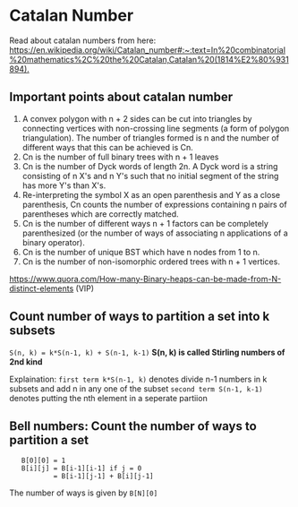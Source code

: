 # Catalan Number
Read about catalan numbers from here: <https://en.wikipedia.org/wiki/Catalan_number#:~:text=In%20combinatorial%20mathematics%2C%20the%20Catalan,Catalan%20(1814%E2%80%931894).>

## Important points about catalan number
1. A convex polygon with n + 2 sides can be cut into triangles by connecting vertices with non-crossing line segments (a form of polygon triangulation). The number of triangles formed is n and the number of different ways that this can be achieved is Cn.
2. Cn is the number of full binary trees with n + 1 leaves
3. Cn is the number of Dyck words of length 2n. A Dyck word is a string consisting of n X's and n Y's such that no initial segment of the string has more Y's than X's.
4. Re-interpreting the symbol X as an open parenthesis and Y as a close parenthesis, Cn counts the number of expressions containing n pairs of parentheses which are correctly matched.
5. Cn is the number of different ways n + 1 factors can be completely parenthesized (or the number of ways of associating n applications of a binary operator).
6. Cn is the number of unique BST which have n nodes from 1 to n.
7. Cn is the number of non-isomorphic ordered trees with n + 1 vertices.


<https://www.quora.com/How-many-Binary-heaps-can-be-made-from-N-distinct-elements> (VIP) <br />

## Count number of ways to partition a set into k subsets

```S(n, k) = k*S(n-1, k) + S(n-1, k-1)```
**S(n, k) is called Stirling numbers of 2nd kind**

Explaination: 
```first term k*S(n-1, k)``` denotes divide n-1 numbers in k subsets and add n in any one of the subset
```second term S(n-1, k-1)``` denotes putting the nth element in a seperate partiion

## Bell numbers: Count the number of ways to partition a set


```
   B[0][0] = 1
   B[i][j] = B[i-1][i-1] if j = 0
           = B[i-1][j-1] + B[i][j-1]
```
The number of ways is given by ```B[N][0]```
